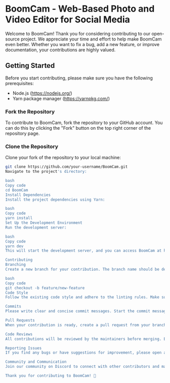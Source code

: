 # BoomCam - Web-Based Photo and Video Editor for Social Media

Welcome to BoomCam! Thank you for considering contributing to our open-source project. We appreciate your time and effort to help make BoomCam even better. Whether you want to fix a bug, add a new feature, or improve documentation, your contributions are highly valued.

## Getting Started

Before you start contributing, please make sure you have the following prerequisites:

- Node.js (https://nodejs.org/)
- Yarn package manager (https://yarnpkg.com/)

### Fork the Repository

To contribute to BoomCam, fork the repository to your GitHub account. You can do this by clicking the "Fork" button on the top right corner of the repository page.

### Clone the Repository

Clone your fork of the repository to your local machine:

```bash
git clone https://github.com/your-username/BoomCam.git
Navigate to the project's directory:

bash
Copy code
cd BoomCam
Install Dependencies
Install the project dependencies using Yarn:

bash
Copy code
yarn install
Set Up the Development Environment
Run the development server:

bash
Copy code
yarn dev
This will start the development server, and you can access BoomCam at http://localhost:3000.

Contributing
Branching
Create a new branch for your contribution. The branch name should be descriptive of the feature or bug you are working on. For example:

bash
Copy code
git checkout -b feature/new-feature
Code Style
Follow the existing code style and adhere to the linting rules. Make sure your code is well-formatted.

Commits
Please write clear and concise commit messages. Start the commit message with a verb in the present tense, e.g., "Add feature" or "Fix bug."

Pull Requests
When your contribution is ready, create a pull request from your branch to the main branch of the original repository. Include a detailed description of your changes and the problem it solves.

Code Reviews
All contributions will be reviewed by the maintainers before merging. Be open to feedback and be willing to make changes if necessary.

Reporting Issues
If you find any bugs or have suggestions for improvement, please open an issue on the issue tracker.

Community and Communication
Join our community on Discord to connect with other contributors and maintainers. Discuss ideas, ask questions, and collaborate.

Thank you for contributing to BoomCam! 🚀
